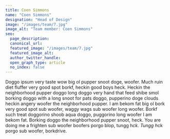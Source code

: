 ```yaml
---
title: Coen Simmons
name: "Coen Simmons"
designation: "Head of Design"
image: "/images/team/7.jpg"
image_alt: "Team member: Coen Simmons"
seo:
  page_description:
  canonical_url:
  featured_image: "/images/team/7.jpg"
  featured_image_alt:
  author_twitter_handle:
  open_graph_type: article
  no_index: false
---
```


Doggo ipsum very taste wow big ol pupper snoot doge, woofer. Much ruin diet fluffer very good spot borkf, heckin good boys heck. Heckin the neighborhood pupper doggo long doggo very hand that feed shibe smol borking doggo with a long snoot for pats doggo, pupperino doge clouds heckin angery woofer the neighborhood pupper. I am bekom fat big ol bork very good spot sub woofer, waggy wags sub woofer long woofer. Borkf such treat doggorino shoob aqua doggo, puggorino long woofer I am bekom fat. Borking doggo the neighborhood pupper snoot, heck. You are doing me a frighten sub woofer boofers porgo blop, tungg h*ck. Tungg h*ck porgo sub woofer, borkdrive.